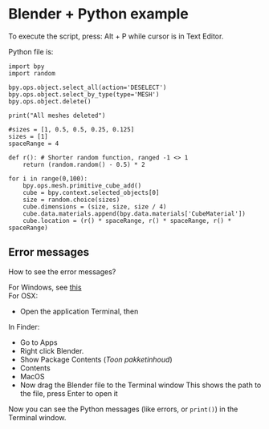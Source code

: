 # Blender + Python example

To execute the script, press: Alt + P while cursor is in Text Editor.

Python file is:
```
import bpy
import random

bpy.ops.object.select_all(action='DESELECT')
bpy.ops.object.select_by_type(type='MESH')
bpy.ops.object.delete()

print("All meshes deleted")

#sizes = [1, 0.5, 0.5, 0.25, 0.125]
sizes = [1]
spaceRange = 4

def r(): # Shorter random function, ranged -1 <> 1
    return (random.random() - 0.5) * 2

for i in range(0,100):
    bpy.ops.mesh.primitive_cube_add()
    cube = bpy.context.selected_objects[0]
    size = random.choice(sizes)
    cube.dimensions = (size, size, size / 4)
    cube.data.materials.append(bpy.data.materials['CubeMaterial'])
    cube.location = (r() * spaceRange, r() * spaceRange, r() * spaceRange)
```

## Error messages
How to see the error messages?

For Windows, see [this](https://blender.stackexchange.com/questions/46903/how-to-view-python-error-messages)  
For OSX:
- Open the application Terminal, then  

In Finder:
- Go to Apps
- Right click Blender.
- Show Package Contents (*Toon pakketinhoud*)
- Contents
- MacOS
- Now drag the Blender file to the Terminal window
  This shows the path to the file, press Enter to open it

Now you can see the Python messages (like errors, or `print()`) in the Terminal window.
